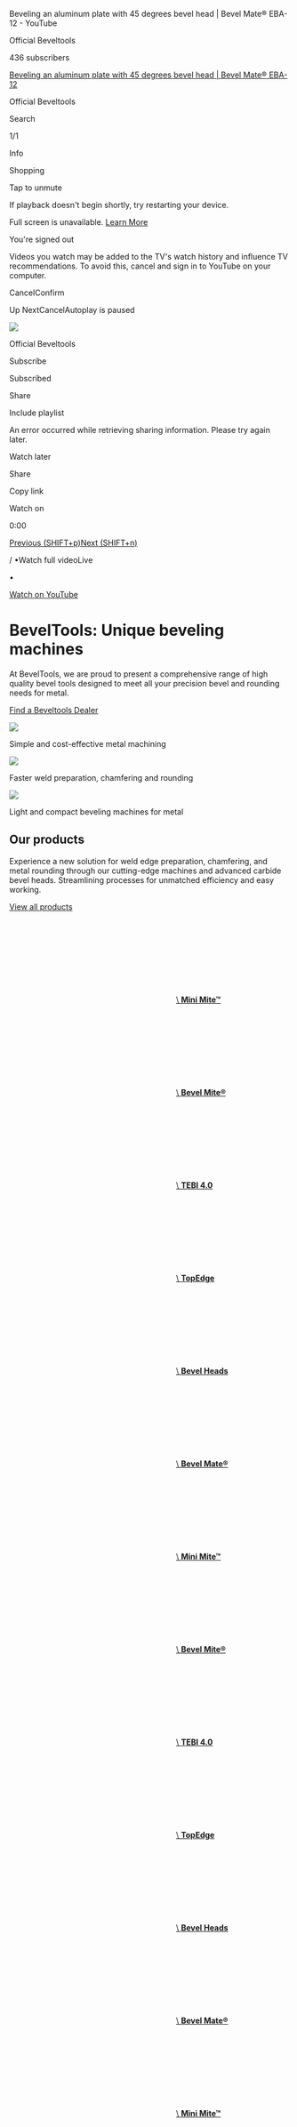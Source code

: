 Beveling an aluminum plate with 45 degrees bevel head \| Bevel Mate® EBA-12 - YouTube

Official Beveltools

436 subscribers

[Beveling an aluminum plate with 45 degrees bevel head \| Bevel Mate® EBA-12](https://www.youtube.com/watch?list=TLGGOAc3dtffmwAyMjA1MjAyNQ&v=OBDo9TBvUe4)

Official Beveltools

Search

1/1

Info

Shopping

Tap to unmute

If playback doesn't begin shortly, try restarting your device.

Full screen is unavailable. [Learn More](https://support.google.com/youtube/answer/6276924)

You're signed out

Videos you watch may be added to the TV's watch history and influence TV recommendations. To avoid this, cancel and sign in to YouTube on your computer.

CancelConfirm

Up NextCancelAutoplay is paused

![](https://i.ytimg.com/an/Xq_JI2TJuMDXO5WiJH3HzA/featured_channel.jpg?v=67f39170)

Official Beveltools

Subscribe

Subscribed

Share

Include playlist

An error occurred while retrieving sharing information. Please try again later.

Watch later

Share

Copy link

Watch on

0:00

[Previous (SHIFT+p)](https://www.youtube.com/watch?list=TLGGOAc3dtffmwAyMjA1MjAyNQ&v=OBDo9TBvUe4 "Previous (SHIFT+p)")[Next (SHIFT+n)](https://www.youtube.com/watch?list=TLGGOAc3dtffmwAyMjA1MjAyNQ&v=OBDo9TBvUe4 "Next (SHIFT+n)")

/
•Watch full videoLive

•

[Watch on YouTube](https://www.youtube.com/watch?list=TLGGOAc3dtffmwAyMjA1MjAyNQ&v=OBDo9TBvUe4 "Watch on YouTube")

# BevelTools: Unique beveling machines

At BevelTools, we are proud to present a comprehensive range of high quality bevel tools designed to meet all your precision bevel and rounding needs for metal.

[Find a Beveltools Dealer](https://beveltools.com/dealers/)

![](https://beveltools.com/wp-content/uploads/2023/09/target-wit.svg)

Simple and cost-effective metal machining

![](https://beveltools.com/wp-content/uploads/2023/09/stopwatch-wit.svg)

Faster weld preparation, chamfering and rounding

![](https://beveltools.com/wp-content/uploads/2023/09/hand-wit.svg)

Light and compact beveling machines for metal

## Our products

Experience a new solution for weld edge preparation, chamfering, and metal rounding through our cutting-edge machines and advanced carbide bevel heads. Streamlining processes for unmatched efficiency and easy working.

[View all products](https://beveltools.com/products/)

[![](data:image/svg+xml,%3Csvg%20xmlns='http://www.w3.org/2000/svg'%20viewBox='0%200%200%200'%3E%3C/svg%3E)\\
**Mini Mite™**](https://beveltools.com/products/mini-mite/)

[![](data:image/svg+xml,%3Csvg%20xmlns='http://www.w3.org/2000/svg'%20viewBox='0%200%200%200'%3E%3C/svg%3E)\\
**Bevel Mite®**](https://beveltools.com/products/bevel-mite/)

[![](data:image/svg+xml,%3Csvg%20xmlns='http://www.w3.org/2000/svg'%20viewBox='0%200%200%200'%3E%3C/svg%3E)\\
**TEBI 4.0**](https://beveltools.com/products/tebi/)

[![](data:image/svg+xml,%3Csvg%20xmlns='http://www.w3.org/2000/svg'%20viewBox='0%200%200%200'%3E%3C/svg%3E)\\
**TopEdge**](https://beveltools.com/products/top-edge/)

[![](data:image/svg+xml,%3Csvg%20xmlns='http://www.w3.org/2000/svg'%20viewBox='0%200%200%200'%3E%3C/svg%3E)\\
**Bevel Heads**](https://beveltools.com/products/bevel-heads/)

[![](data:image/svg+xml,%3Csvg%20xmlns='http://www.w3.org/2000/svg'%20viewBox='0%200%200%200'%3E%3C/svg%3E)\\
**Bevel Mate®**](https://beveltools.com/products/bevel-mate/)

[![](data:image/svg+xml,%3Csvg%20xmlns='http://www.w3.org/2000/svg'%20viewBox='0%200%200%200'%3E%3C/svg%3E)\\
**Mini Mite™**](https://beveltools.com/products/mini-mite/)

[![](data:image/svg+xml,%3Csvg%20xmlns='http://www.w3.org/2000/svg'%20viewBox='0%200%200%200'%3E%3C/svg%3E)\\
**Bevel Mite®**](https://beveltools.com/products/bevel-mite/)

[![](data:image/svg+xml,%3Csvg%20xmlns='http://www.w3.org/2000/svg'%20viewBox='0%200%200%200'%3E%3C/svg%3E)\\
**TEBI 4.0**](https://beveltools.com/products/tebi/)

[![](data:image/svg+xml,%3Csvg%20xmlns='http://www.w3.org/2000/svg'%20viewBox='0%200%200%200'%3E%3C/svg%3E)\\
**TopEdge**](https://beveltools.com/products/top-edge/)

[![](data:image/svg+xml,%3Csvg%20xmlns='http://www.w3.org/2000/svg'%20viewBox='0%200%200%200'%3E%3C/svg%3E)\\
**Bevel Heads**](https://beveltools.com/products/bevel-heads/)

[![](data:image/svg+xml,%3Csvg%20xmlns='http://www.w3.org/2000/svg'%20viewBox='0%200%200%200'%3E%3C/svg%3E)\\
**Bevel Mate®**](https://beveltools.com/products/bevel-mate/)

[![](data:image/svg+xml,%3Csvg%20xmlns='http://www.w3.org/2000/svg'%20viewBox='0%200%200%200'%3E%3C/svg%3E)\\
**Mini Mite™**](https://beveltools.com/products/mini-mite/)

[![](data:image/svg+xml,%3Csvg%20xmlns='http://www.w3.org/2000/svg'%20viewBox='0%200%200%200'%3E%3C/svg%3E)\\
**Bevel Mite®**](https://beveltools.com/products/bevel-mite/)

‹›

![](https://beveltools.com/wp-content/uploads/2023/10/CIG-0210928_103745-adjusted-clean-klein-768x576.jpg)

### We visit you on location

Try out one of our products during a site visit. During a free product demonstration we will explain and show you everything about the Beveltools products.

[Request demo](https://beveltools.com/request-a-demo/)

## Applications

## Rounding metal

Rounding metal has never been this quick and accurate. Making a perfectly rounded edge on metal can be challenging when you don't have the correct machines. With Beveltools you can create a rounded edge in one pass. Experience unprecedented speed and accuracy in metal rounding.

[**View application**](https://beveltools.com/applications/rounding-metal/)

[![](https://beveltools.com/wp-content/uploads/2023/10/ABIS-op-metaal-1024x683.jpg)](https://beveltools.com/applications/rounding-metal/)

## Beveling metal

Effortless beveling for metal.

Crafting a beveled edge on metal is now a swift and straightforward process. Achieving the ideal bevel for your workpiece before welding has traditionally been a time-intensive task. Beveltools offers a rapid and efficient solution, enabling you to effortlessly create a flawless bevel in a single pass.

[**View application**](https://beveltools.com/applications/beveling-metal/)

[![](https://beveltools.com/wp-content/uploads/2023/10/Bevel-Mite-ABIS-06-sfeer-22.jpg)](https://beveltools.com/applications/beveling-metal/)

## Beveling Aluminum

[**View application**](https://beveltools.com/applications/beveling-rounding-aluminum/)

[![](https://beveltools.com/wp-content/uploads/2024/04/IMG_3135-1024x768.jpg)](https://beveltools.com/applications/beveling-rounding-aluminum/)

## Beveling Inox

Crafting beveled welding edges or rounded edges on stainless steel has its challenges. The Beveltools Inox product range, however, streamlines the process, allowing you to effortlessly create bevels or radii in just a few simple steps.

[**View application**](https://beveltools.com/applications/beveling-inox/)

[![](https://beveltools.com/wp-content/uploads/2023/10/CIG-0210928_103745-adjusted-clean-klein.jpg)](https://beveltools.com/applications/beveling-inox/)

## Videos

[View all videos](https://beveltools.com/videos/)

![](data:image/svg+xml,%3Csvg%20xmlns='http://www.w3.org/2000/svg'%20viewBox='0%200%200%200'%3E%3C/svg%3E)
Beveltools Introducing the INOX series!

![](data:image/svg+xml,%3Csvg%20xmlns='http://www.w3.org/2000/svg'%20viewBox='0%200%200%200'%3E%3C/svg%3E)
Creating a beveled edge on structural steel \| Bevel Mate® EBA

![](data:image/svg+xml,%3Csvg%20xmlns='http://www.w3.org/2000/svg'%20viewBox='0%200%200%200'%3E%3C/svg%3E)
Quick Start Manual: Bevel Mite and Bevel Mate

![](data:image/svg+xml,%3Csvg%20xmlns='http://www.w3.org/2000/svg'%20viewBox='0%200%200%200'%3E%3C/svg%3E)
Rounding sharp edges on an aluminum plate with radius 3 mm

![](data:image/svg+xml,%3Csvg%20xmlns='http://www.w3.org/2000/svg'%20viewBox='0%200%200%200'%3E%3C/svg%3E)
Beveltools Introducing the INOX series!

![](data:image/svg+xml,%3Csvg%20xmlns='http://www.w3.org/2000/svg'%20viewBox='0%200%200%200'%3E%3C/svg%3E)
Creating a beveled edge on structural steel \| Bevel Mate® EBA

![](data:image/svg+xml,%3Csvg%20xmlns='http://www.w3.org/2000/svg'%20viewBox='0%200%200%200'%3E%3C/svg%3E)
Quick Start Manual: Bevel Mite and Bevel Mate

![](data:image/svg+xml,%3Csvg%20xmlns='http://www.w3.org/2000/svg'%20viewBox='0%200%200%200'%3E%3C/svg%3E)
Rounding sharp edges on an aluminum plate with radius 3 mm

![](data:image/svg+xml,%3Csvg%20xmlns='http://www.w3.org/2000/svg'%20viewBox='0%200%200%200'%3E%3C/svg%3E)
Beveltools Introducing the INOX series!

![](data:image/svg+xml,%3Csvg%20xmlns='http://www.w3.org/2000/svg'%20viewBox='0%200%200%200'%3E%3C/svg%3E)
Creating a beveled edge on structural steel \| Bevel Mate® EBA

![](data:image/svg+xml,%3Csvg%20xmlns='http://www.w3.org/2000/svg'%20viewBox='0%200%200%200'%3E%3C/svg%3E)
Quick Start Manual: Bevel Mite and Bevel Mate

![](data:image/svg+xml,%3Csvg%20xmlns='http://www.w3.org/2000/svg'%20viewBox='0%200%200%200'%3E%3C/svg%3E)
Rounding sharp edges on an aluminum plate with radius 3 mm

‹›

[View all videos](https://beveltools.com/videos/)

#### More benefits

The fastest and easiest way for milling metal

Create a beveled or rounded edge on your workpiece in one pass

Suitable for large and small plates, sheets, pipes and holes

Lightweight, compact and handheld beveling machines

Various types metal cutter heads for a beveled edge or radius

Solid carbide bevel heads with long service life

Perfect results: consistent quality and no need for finishing

Bevel without particulates and sparks for better working conditions

Hardly any vibration noticeable so protect your staff against HAVS

#### What do others say?

![](https://beveltools.com/wp-content/uploads/2023/05/revieuw1.jpg)

![](https://beveltools.com/wp-content/themes/pixel-example/images/star-solid.svg)![](https://beveltools.com/wp-content/themes/pixel-example/images/star-solid.svg)![](https://beveltools.com/wp-content/themes/pixel-example/images/star-solid.svg)![](https://beveltools.com/wp-content/themes/pixel-example/images/star-solid.svg)![](https://beveltools.com/wp-content/themes/pixel-example/images/star-solid.svg)

Roweko says:

“For me, the time savings are a big advantage. With Beveltools I make a weld edge or radius in one movement, without finishing. Grinding discs take you much longer and the end result is never as tight as with Bevel Tools.”

Roweko (Nootdorp, The Netherlands) specialises in making large steel constructions for applications such as bridges or buildings. Roweko uses Beveltools for both beveling and rounding.

Previously, this was always done with an angle grinder and grinding discs. According to René de Kok, owner of Roweko, this is fine but far from the best solution. “Grinding discs produce a lot of dust and it takes a very long time to make a bevel or rounding. It is much faster with Beveltools. After taking a look at the different machines, I opted for the EBI-06 Premium and then later on the EBA-12 for the slightly heavier work.”

René and his colleagues immediately saw the advantages of Beveltools as compared with discs. “For me, the greatest advantages of Beveltools are: how much time they save and how easy they are to work with. With grinding discs, you just take too long to get a good result. Now I take the Beveltools beveling machine and make a bevel or radius with one movement. It works so quickly that a grinding disc simply can’t compare. Finishing is no longer necessary either, which saves a lot of time. I use Beveltools mainly for steel, but they also work brilliantly with plastic,” says René.

Apart from the fact they save time, Roweko is also delighted with the improvement to the work environment. “The chips made by the Beveltools products are relatively large and immediately drop to the ground. We have no more issues with chips flying around and fine dust blown into the air. The machines also make quite a bit less noise.”

Like other metal workers, Roweko often needs to observe the EN-1090 standard. Sharp edges in steel must be rounded before it can be galvanised and/or coated. “Beveltools simply delivers a great result. You would never get such a smooth edge with an angle grinder,” says René. “I recommend Beveltools for any business that regularly has to do rounding or beveling. It is no huge investment either. For a couple of hundred dollars, you have a machine with bevel heads. It saves you so much time that you quickly recoup that investment.”

[Read more](https://beveltools.com/reviews/roweko/)

![](https://beveltools.com/wp-content/uploads/2023/05/review2.jpg)

![](https://beveltools.com/wp-content/themes/pixel-example/images/star-solid.svg)![](https://beveltools.com/wp-content/themes/pixel-example/images/star-solid.svg)![](https://beveltools.com/wp-content/themes/pixel-example/images/star-solid.svg)![](https://beveltools.com/wp-content/themes/pixel-example/images/star-solid.svg)![](https://beveltools.com/wp-content/themes/pixel-example/images/star-solid.svg)

ConFab says:

“Before we bought the Bevel Mite® ABIS-06, we used a carbide burr. On average it took us 45 seconds to 1"

Located in El Dorado, KS, ConFab Incorporated, part of C-Tech Industrial Group, specializes in custom made pipe and steel construction for commercial, industrial and petrochemical applications.

Jesus Arredondo: “Before we purchased the Bevel Mite® ABIS-06 we were using a bur bit and it would take on average 45 seconds to 1 minute to bevel a 4 cm diameter hole. Now with this tool we are averaging 7 to 10 seconds per hole and that a lot in an 8 hour day.”

[Read more](https://beveltools.com/reviews/confab/)

[All reviews](https://beveltools.com/reviews/)

### Our range of metal milling cutters

Beveltools has solid carbide milling heads for a wide range of metal types and cut edges (laser, autogenous and plasma cut).

[See the bevel heads](https://beveltools.com/products/bevel-heads/)

![](https://beveltools.com/wp-content/uploads/2023/10/Icoon-frees-3.svg)

![](https://beveltools.com/wp-content/uploads/2023/10/Icoon-frees-alu.svg)

![](https://beveltools.com/wp-content/uploads/2023/10/Icoon-frees-inox.svg)

[Download our catalog](https://beveltools.com/?ID=download_our_catalog)

![](https://beveltools.com/wp-content/uploads/2023/11/catalogus-beveltools_webformaat.png)

© 2025 Beveltools

[Terms and Conditions](https://beveltools.com/terms-and-conditions/ "Terms and Conditions")

[Privacy Policy](https://beveltools.com/privacy-policy/ "Privacy Policy")

[Cookie Policy](https://beveltools.com/cookie-policy/ "Cookie Policy")

![](https://beveltools.com/wp-content/uploads/2023/10/Icoon-frees-3.svg)![](https://beveltools.com/wp-content/uploads/2023/10/Icoon-frees-alu.svg)![](https://beveltools.com/wp-content/uploads/2023/10/Icoon-frees-inox.svg)

- Realization:
[Pixel Creation](https://pixelcreation.nl/)